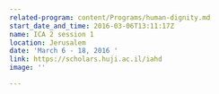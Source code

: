 ```yaml
---
related-program: content/Programs/human-dignity.md
start_date_and_time: 2016-03-06T13:11:17Z
name: ICA 2 session 1
location: Jerusalem
date: 'March 6 - 18, 2016 '
link: https://scholars.huji.ac.il/iahd
image: ''

---
```

